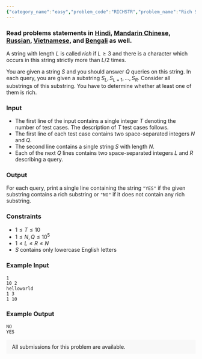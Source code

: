```yaml
---
{"category_name":"easy","problem_code":"RICHSTR","problem_name":"Rich Substrings","problemComponents":{"constraints":"","constraintsState":false,"subtasks":"","subtasksState":false,"inputFormat":"","inputFormatState":false,"outputFormat":"","outputFormatState":false,"sampleTestCases":{"0":{"id":1,"input":"1\r\n10 2\r\nhelloworld\r\n1 3\r\n1 10","output":"NO\r\nYES","explanation":"","isDeleted":false}}},"video_editorial_url":"","languages_supported":{"0":"CPP14","1":"C","2":"JAVA","3":"PYTH 3.6","4":"PYTH","5":"PYP3","6":"CS2","7":"ADA","8":"PYPY","9":"TEXT","10":"PAS fpc","11":"NODEJS","12":"RUBY","13":"PHP","14":"GO","15":"HASK","16":"TCL","17":"PERL","18":"SCALA","19":"LUA","20":"kotlin","21":"BASH","22":"JS","23":"LISP sbcl","24":"rust","25":"PAS gpc","26":"BF","27":"CLOJ","28":"R","29":"D","30":"CAML","31":"FORT","32":"ASM","33":"swift","34":"FS","35":"WSPC","36":"LISP clisp","37":"SQL","38":"SCM guile","39":"PERL6","40":"ERL","41":"CLPS","42":"ICK","43":"NICE","44":"PRLG","45":"ICON","46":"COB","47":"SCM chicken","48":"PIKE","49":"SCM qobi","50":"ST","51":"NEM"},"max_timelimit":1.5,"source_sizelimit":50000,"problem_author":"erfaniaa","problem_tester":null,"date_added":"16-08-2019","tags":{"0":"cook109","1":"erfaniaa","2":"observation","3":"range","4":"segment","5":"taran_1407"},"problem_difficulty_level":"Easy","best_tag":"Segment Tree","editorial_url":"https://discuss.codechef.com/problems/RICHSTR","time":{"view_start_date":1566153002,"submit_start_date":1566153002,"visible_start_date":1566153002,"end_date":1735669800},"is_direct_submittable":false,"problemDiscussURL":"https://discuss.codechef.com/search?q=RICHSTR","is_proctored":false,"visitedContests":{},"layout":"problem"}
---
```

### Read problems statements in [Hindi](https://www.codechef.com/download/translated/COOK109/hindi/RICHSTR.pdf), [Mandarin Chinese](https://www.codechef.com/download/translated/COOK109/mandarin/RICHSTR.pdf), [Russian](https://www.codechef.com/download/translated/COOK109/russian/RICHSTR.pdf), [Vietnamese](https://www.codechef.com/download/translated/COOK109/vietnamese/RICHSTR.pdf), and [Bengali](https://www.codechef.com/download/translated/COOK109/bengali/RICHSTR.pdf) as well.

A string with length $L$ is called *rich* if $L \ge 3$ and there is a character which occurs in this string strictly more than $L/2$ times.

You are given a string $S$ and you should answer $Q$ queries on this string. In each query, you are given a substring $S_L, S_{L+1}, \ldots, S_R$. Consider all substrings of this substring. You have to determine whether at least one of them is rich.

### Input
- The first line of the input contains a single integer $T$ denoting the number of test cases. The description of $T$ test cases follows.
- The first line of each test case contains two space-separated integers $N$ and $Q$.
- The second line contains a single string $S$ with length $N$.
- Each of the next $Q$ lines contains two space-separated integers $L$ and $R$ describing a query.

### Output
For each query, print a single line containing the string `"YES"` if the given substring contains a rich substring or `"NO"` if it does not contain any rich substring.

### Constraints 
- $1 \le T \le 10$
- $1 \le N, Q \le 10^5$
- $1 \le L \le R \le N$
- $S$ contains only lowercase English letters

### Example Input
```
1
10 2
helloworld
1 3
1 10
```

### Example Output
```
NO
YES
```

<aside style='background: #f8f8f8;padding: 10px 15px;'><div>All submissions for this problem are available.</div></aside>